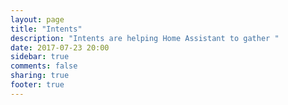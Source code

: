 ```yaml
---
layout: page
title: "Intents"
description: "Intents are helping Home Assistant to gather "
date: 2017-07-23 20:00
sidebar: true
comments: false
sharing: true
footer: true
---
```


<script>
window.location = 'https://developers.home-assistant.io/docs/en/intent_index.html';
</script>